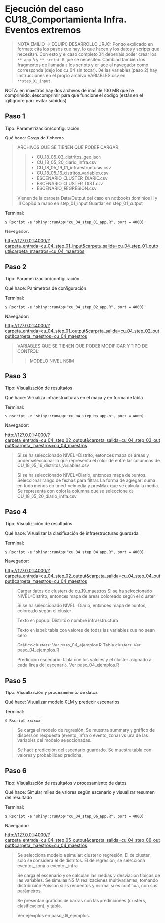 Ejecución del caso CU18_Comportamienta Infra. Eventos extremos			
========================================================================


>NOTA EMILIO -> EQUIPO DESARROLLO URJC: Pongo explicado en formato cita los pasos que hay, lo
que hacen y los datos y scripts que necesitan. Con esto y el caso completo 04 
deberíais poder crear los `**_app.R` y `**_script.R` que se necesiten. Cambiad
también los fragmentos de llamada a los scripts y enlace al navegador como corresponda
(dejo los cu_04 sin tocar). De las variables (paso 2) hay instrucciones en el propio
archivo VARIABLES.csv en `**step_01_input`.

NOTA: en maestros hay dos archivos de más de 100 MB que he comprimido: descomprimir para que funcione el código (están en el .gitignore para evitar subirlos)


Paso 1
------

Tipo: Parametrización/configuración

Qué hace: Carga de ficheros


> ARCHIVOS QUE SE TIENEN QUE PODER CARGAR:
>> * CU_18_05_03_distritos_geo.json
>> * CU_18_05_20_diario_infra.csv
>> * CU_18_05_19_01_infraestructuras.csv
>> * CU_18_05_16_distritos_variables.csv
>> * ESCENARIO_CLUSTER_DIARIO.csv
>> * ESCENARIO_CLUSTER_DIST.csv
>> * ESCENARIO_REGRESION.csv
>
>Vienen de la carpeta Data/Output del caso en notbooks dominios II y III
>Copiad a mano en step_01_input
>Guardar en step_01_output




Terminal:

````
$ Rscript -e 'shiny::runApp("cu_04_step_01_app.R", port = 4000)'
````

Navegador:

http://127.0.0.1:4000/?carpeta_entrada=cu_04_step_01_input&carpeta_salida=cu_04_step_01_output&carpeta_maestros=cu_04_maestros


Paso 2
------

Tipo: Parametrización/configuración

Qué hace: Parámetros de configuración

Terminal:

````
$ Rscript -e 'shiny::runApp("cu_04_step_02_app.R", port = 4000)'
````

Navegador:

http://127.0.0.1:4000/?carpeta_entrada=cu_04_step_01_output&carpeta_salida=cu_04_step_02_output&carpeta_maestros=cu_04_maestros


> VARIABLES QUE SE TIENEN QUE PODER MODIFICAR Y TIPO DE CONTROL:
>> MODELO 
>> NIVEL
>> NSIM


Paso 3
------

Tipo: Visualización de resultados

Qué hace: Visualiza infraestructuras en el mapa y en forma de tabla

Terminal:

````
$ Rscript -e 'shiny::runApp("cu_04_step_03_app.R", port = 4000)'
````

Navegador:

http://127.0.0.1:4000/?carpeta_entrada=cu_04_step_02_output&carpeta_salida=cu_04_step_03_output&carpeta_maestros=cu_04_maestros

>Si se ha seleccionado NIVEL=Distrito, entonces mapa de áreas y poder seleccionar
lo que representa el color de entre las columnas de CU_18_05_16_distritos_variables.csv
>
>Si se ha seleccionado NIVEL=Diario, entonces mapa de puntos. Seleccionar rango de
fechas para filtrar. La forma de agregar: suma en todo menos en tmed, velmedia y presMax
que se calcula la media. Se representa con color la columna que se seleccione de 
CU_18_05_20_diario_infra.csv




Paso 4
------

Tipo: Visualización de resultados

Qué hace: Visualizar la clasificación de infraestructuras guardada


Terminal:

````
$ Rscript -e 'shiny::runApp("cu_04_step_04_app.R", port = 4000)'
````

Navegador:

http://127.0.0.1:4000/?carpeta_entrada=cu_04_step_02_output&carpeta_salida=cu_04_step_04_output&carpeta_maestros=cu_04_maestros


>Cargar datos de clusters de cu_19_maestros
>Si se ha seleccionado NIVEL=Distrito, entonces mapa de áreas coloreado según el cluster
>
>Si se ha seleccionado NIVEL=Diario, entonces mapa de puntos, coloreado según el cluster
>
>Texto en popup: Distrito o nombre infraestructura
>
>Texto en label: tabla con valores de todas las variables que no sean cero 
>
>Gráfico clusters: Ver paso_04_ejemplos.R
>Tabla clusters: Ver paso_04_ejemplos.R
>
> Predicción escenario: tabla con los valores y el cluster asignado a cada línea
del escenario. Ver paso_04_ejemplos.R


Paso 5
------

Tipo: Visualización y procesamiento de datos

Qué hace: Visualizar modelo GLM y predecir escenarios


Terminal:

````
$ Rscript xxxxxx
````

>Se carga el modelo de regresión. Se muestra summary y gráfico de dispersión
respuesta (evento_infra o evento_zona) vs una de las variables del modelo
seleccionadas.
>
>Se hace predicción del escenario guardado. Se muestra tabla con valores y 
probabilidad predicha.


Paso 6
------

Tipo: Visualización de resultados y procesamiento de datos

Qué hace: Simular miles de valores según escenario y visualizar resumen del resultado

Terminal:

````
$ Rscript -e 'shiny::runApp("cu_04_step_06_app.R", port = 4000)'
````

Navegador:

http://127.0.0.1:4000/?carpeta_entrada=cu_04_step_05_output&carpeta_salida=cu_04_step_06_output&carpeta_maestros=cu_04_maestros

>Se selecciona modelo a simular: cluster o regresión. El de cluster, solo se considera el de distritos.
>El de regresión, se selecciona eventos_zona o eventos_infra
>
>Se carga el escenario y se calculan las medias y desviación típicas de las variables.
>Se simulan NSIM realizaciones multivariantes, tomando distribución Poisson si es
>recuentos y normal si es continua, con sus parámetros.
>
>Se presentan gráficos de barras con las predicciones (clusters, clasificación), y
tabla.
>
>Ver ejemplos en paso_06_ejemplos.



